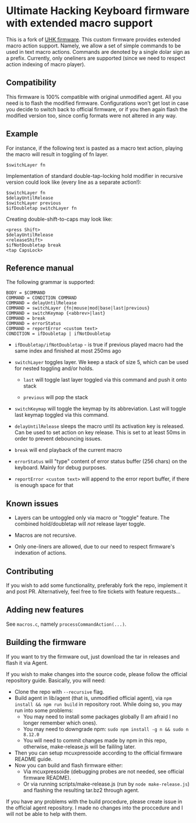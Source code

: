 # Ultimate Hacking Keyboard firmware with extended macro support

This is a fork of [UHK firmware](https://github.com/UltimateHackingKeyboard/firmware). This custom firmware provides extended macro action support. Namely, we allow a set of simple commands to be used in text macro actions. Commands are denoted by a single dolar sign  as a prefix. Currently, only oneliners are supported (since we need to respect action indexing of macro player).

## Compatibility

This firmware is 100% compatible with original unmodified agent. All you need is to flash the modified firmware. Configurations won't get lost in case you decide to switch back to official firmware, or if you then again flash the modified version too, since config formats were not altered in any way.

## Example
For instance, if the following text is pasted as a macro text action, playing the macro will result in toggling of fn layer.
    
    $switchLayer fn

Implementation of standard double-tap-locking hold modifier in recursive version could look like (every line as a separate action!):

    $switchLayer fn
    $delayUntilRelease
    $switchLayer previous
    $ifDoubletap switchLayer fn

Creating double-shift-to-caps may look like:
   
    <press Shift>
    $delayUntilRelease
    <releaseShift>
    $ifNotDoubletap break
    <tap CapsLock>

## Reference manual

The following grammar is supported:

    BODY = $COMMAND
    COMMAND = CONDITION COMMAND
    COMMAND = delayUntilRelease
    COMMAND = switchLayer {fn|mouse|mod|base|last|previous}
    COMMAND = switchKeymap {<abbrev>|last}
    COMMAND = break
    COMMAND = errorStatus
    COMMAND = reportError <custom text>
    CONDITION = ifDoubletap | ifNotDoubletap

- `ifDoubletap/ifNotDoubletap` - is true if previous played macro had the same index and finished at most 250ms ago

- `switchLayer` toggles layer. We keep a stack of size 5, which can be used for nested toggling and/or holds.

  - `last` will toggle last layer toggled via this command and push it onto stack

  - `previous` will pop the stack

- `switchKeymap` will toggle the keymap by its abbreviation. Last will toggle last keymap toggled via this command.

- `delayUntilRelease` sleeps the macro until its activation key is released. Can be used to set action on key release. This is set to at least 50ms in order to prevent debouncing issues.

- `break` will end playback of the current macro

- `errorStatus` will "type" content of error status buffer (256 chars) on the keyboard. Mainly for debug purposes.

- `reportError <custom text>` will append <custom text> to the error report buffer, if there is enough space for that

## Known issues

- Layers can be untoggled only via macro or "toggle" feature. The combined hold/doubletap will *not* release layer toggle.  

- Macros are not recursive. 

- Only one-liners are allowed, due to our need to respect firmware's indexation of actions.

## Contributing

If you wish to add some functionality, preferably fork the repo, implement it and post PR. Alternatively, feel free to fire tickets with feature requests... 

## Adding new features

See `macros.c`, namely `processCommandAction(...)`.

## Building the firmware

If you want to try the firmware out, just download the tar in releases and flash it via Agent. 

If you wish to make changes into the source code, please follow the official repository guide. Basically, you will need:

- Clone the repo with `--recursive` flag.
- Build agent in lib/agent (that is, unmodified official agent), via `npm install && npm run build` in repository root. While doing so, you may run into some problems:
  - You may need to install some packages globally (I am afraid I no longer remember which ones).
  - You may need to downgrade npm: `sudo npm install -g n && sudo n 8.12.0`
  - You will need to commit changes made by npm in this repo, otherwise, make-release.js will be faililng later.
- Then you can setup mcuxpressoide according to the official firmware README guide.
- Now you can build and flash firmware either:
  - Via mcuxpressoide (debugging probes are not needed, see official firmware README).
  - Or via running scripts/make-release.js (run by `node make-release.js`) and flashing the resulting tar.bz2 through agent.
  
If you have any problems with the build procedure, please create issue in the official agent repository. I made no changes into the proccedure and I will not be able to help with them.

